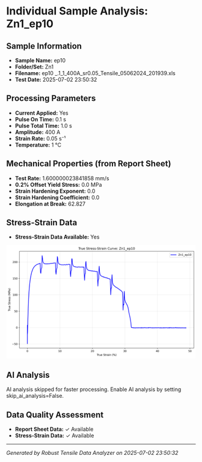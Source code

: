 # Individual Sample Analysis: Zn1_ep10

## Sample Information
- **Sample Name:** ep10
- **Folder/Set:** Zn1
- **Filename:** ep10 _.1_1_400A_sr0.05_Tensile_05062024_201939.xls
- **Test Date:** 2025-07-02 23:50:32

## Processing Parameters
- **Current Applied:** Yes
- **Pulse On Time:** 0.1 s
- **Pulse Total Time:** 1.0 s
- **Amplitude:** 400 A
- **Strain Rate:** 0.05 s⁻¹
- **Temperature:** 1 °C

## Mechanical Properties (from Report Sheet)
- **Test Rate:** 1.600000023841858 mm/s
- **0.2% Offset Yield Stress:** 0.0 MPa
- **Strain Hardening Exponent:** 0.0
- **Strain Hardening Coefficient:** 0.0
- **Elongation at Break:** 62.827

## Stress-Strain Data
- **Stress-Strain Data Available:** Yes

![Stress-Strain Curve](../individual_plots/plot_Zn1_ep10.png)

## AI Analysis

AI analysis skipped for faster processing. Enable AI analysis by setting skip_ai_analysis=False.

## Data Quality Assessment
- **Report Sheet Data:** ✓ Available
- **Stress-Strain Data:** ✓ Available

---
*Generated by Robust Tensile Data Analyzer on 2025-07-02 23:50:32*
